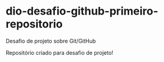 # dio-desafio-github-primeiro-repositorio
Desafio de projeto sobre Git/GitHub

Repositório criado para desafio de projeto!
